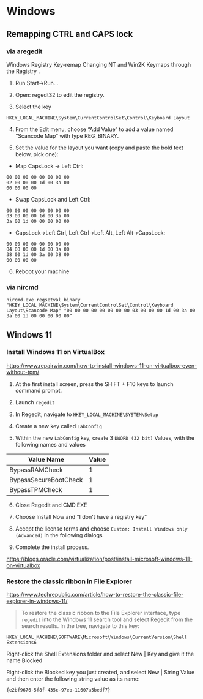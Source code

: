 # Windows

## Remapping CTRL and CAPS lock

### via aregedit

 Windows Registry Key-remap Changing NT and Win2K Keymaps through the Registry .
 
 1. Run Start→Run…

2. Open: regedt32 to edit the registry.

3. Select the key 

```
HKEY_LOCAL_MACHINE\System\CurrentControlSet\Control\Keyboard Layout
```

4. From the Edit menu, choose “Add Value” to add a value named “Scancode Map” with type REG_BINARY.

5. Set the value for the layout you want (copy and paste the bold text below, pick one):

* Map CapsLock → Left Ctrl:
```
00 00 00 00 00 00 00 00
02 00 00 00 1d 00 3a 00
00 00 00 00
```

* Swap CapsLock and Left Ctrl:
```
00 00 00 00 00 00 00 00
03 00 00 00 1d 00 3a 00
3a 00 1d 00 00 00 00 00
``` 

* CapsLock→Left Ctrl, Left Ctrl→Left Alt, Left Alt→CapsLock:

```
00 00 00 00 00 00 00 00
04 00 00 00 1d 00 3a 00
38 00 1d 00 3a 00 38 00
00 00 00 00
```

6. Reboot your machine 

### via nircmd
```
nircmd.exe regsetval binary "HKEY_LOCAL_MACHINE\System\CurrentControlSet\Control\Keyboard Layout\Scancode Map" "00 00 00 00 00 00 00 00 03 00 00 00 1d 00 3a 00 3a 00 1d 00 00 00 00 00"
```

## Windows 11

### Install Windows 11 on VirtualBox

https://www.repairwin.com/how-to-install-windows-11-on-virtualbox-even-without-tpm/

1. At the first install screen, press the SHIFT + F10 keys to launch command prompt.

2. Launch `regedit`

3. In Regedit, navigate to `HKEY_LOCAL_MACHINE\SYSTEM\Setup`

4. Create a new key called `LabConfig`

5. Within the new `LabConfig` key, create 3 `DWORD (32 bit)` Values, with the following names and values

| Value Name | Value |
|------------|-------|
| BypassRAMCheck | 1 |
| BypassSecureBootCheck | 1|
| BypassTPMCheck | 1 |

6. Close Regedit and CMD.EXE

7. Choose Install Now and "I don't have a registry key"

8. Accept the license terms and choose `Custom: Install Windows only (Advanced)` in the following dialogs

9. Complete the install process.

https://blogs.oracle.com/virtualization/post/install-microsoft-windows-11-on-virtualbox


### Restore the classic ribbon in File Explorer
https://www.techrepublic.com/article/how-to-restore-the-classic-file-explorer-in-windows-11/
> To restore the classic ribbon to the File Explorer interface, type `regedit` into the Windows 11 search tool and select Regedit from the search results. In the tree, navigate to this key: 

```
HKEY_LOCAL_MACHINE\SOFTWARE\Microsoft\Windows\CurrentVersion\Shell Extensions6
```

Right-click the Shell Extensions folder and select New | Key and give it the name Blocked

Right-click the Blocked key you just created, and select New | String Value and then enter the following string value as its name: 

```
{e2bf9676-5f8f-435c-97eb-11607a5bedf7}
```
